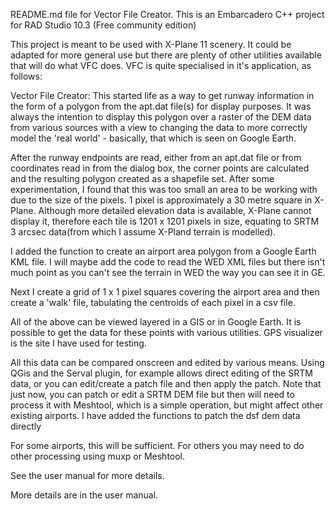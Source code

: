 README.md file for Vector File Creator.
This is an Embarcadero C++ project for RAD Studio 10.3 (Free community edition)

This project is meant to be used with X-Plane 11 scenery. It could be adapted for more general use but there are plenty of other 
utilities available that will do what VFC does. VFC is quite specialised in it's application, as follows:

Vector File Creator:
This started life as a way to get runway information in the form of a polygon from the apt.dat file(s) for display purposes.
It was always the intention to display this polygon over a raster of the DEM data from various sources with a view to changing 
the data to more correctly model the 'real world' - basically, that which is seen on Google Earth.

After the runway endpoints are read, either from an apt.dat file or from coordinates read in from the dialog box, the corner 
points are calculated and the resulting polygon created as a shapefile set.
After some experimentation, I found that  this was too small an area to be working with due to the size of the pixels. 1 pixel
is approximately a 30 metre square in X-Plane. Although more detailed elevation data is available, X-Plane cannot display it,
therefore each tile is 1201 x 1201 pixels in size, equating to SRTM 3 arcsec data(from which I assume X-Pland terrain is modelled).

I added the function to create an airport area polygon from a Google Earth KML file. I will maybe add the code to read the 
WED XML files but there isn't much point as you can't see the terrain in WED the way you can see it in GE.

Next I create a grid of 1 x 1 pixel squares covering the airport area and then create a 'walk' file, tabulating the centroids 
of each pixel in a csv file.

All of the above can be viewed layered in a GIS or in Google Earth. It is possible to get the data for these points with various
utilities. GPS visualizer is the site I have used for testing.

All this data can be compared onscreen and edited by various means. Using QGis and the Serval plugin, for example allows
direct editing of the SRTM data, or you can edit/create a patch file and then apply the patch. Note that just now, you can patch
or edit a SRTM DEM file but then will need to process it with Meshtool, which is a simple operation, but might affect other 
existing airports.
I have added the functions to patch the dsf dem data directly

For some airports, this will be sufficient. For others you may need to do other processing using muxp or Meshtool.

See the user manual for more details.

More details are in the user manual. 